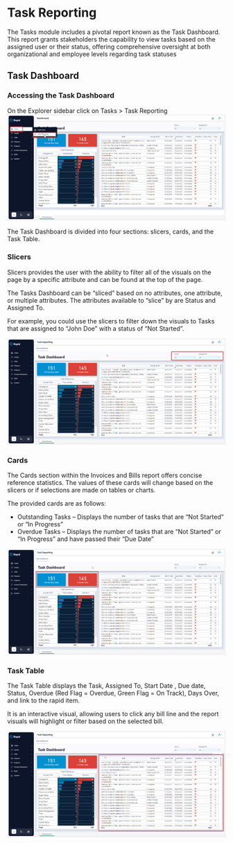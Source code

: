 # Task Reporting

The Tasks module includes a pivotal report known as the Task Dashboard. This report grants stakeholders the capability to view tasks based on the assigned user or their status, offering comprehensive oversight at both organizational and employee levels regarding task statuses

## Task Dashboard
### Accessing the Task Dashboard
On the Explorer sidebar click on Tasks > Task Reporting
![Task Reporting Dashboard Location](1702441524758.png)

The Task Dashboard is divided into four sections: slicers, cards, and the Task Table.

### Slicers
Slicers provides the user with the ability to filter all of the visuals on the page by a specific attribute and can be found at the top of the page.

The Tasks Dashboard can be “sliced” based on no attributes, one attribute, or multiple attributes. The attributes available to “slice” by are Status and Assigned To.

For example, you could use the slicers to filter down the visuals to Tasks that are assigned to “John Doe” with a status of “Not Started”.

![PowerBI Slicer](1702442422648.png)

### Cards
The Cards section within the Invoices and Bills report offers concise reference statistics. The values of these cards will change based on the slicers or if selections are made on tables or charts.

The provided cards are as follows:
 
- Outstanding Tasks – Displays the number of tasks that are “Not Started” or “In Progress”
- Overdue Tasks – Displays the number of tasks that are “Not Started” or “In Progress” and have passed their “Due Date”

![PowerBi Cards](1702442442254.png)

### Task Table
The Task Table displays the Task, Assigned To, Start Date , Due date, Status, Overdue (Red Flag = Overdue, Green Flag = On Track), Days Over, and link to the rapid item.

It is an interactive visual, allowing users to click any bill line and the report visuals will highlight or filter based on the selected bill.

![PowerBi Task Table](1702442519760.png)